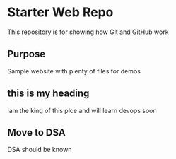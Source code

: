 # Starter Web Repo

This repository is for showing how Git and GitHub work

## Purpose

Sample website with plenty of files for demos

## this is my heading

iam the king of this plce and will learn devops soon

## Move to DSA

DSA should be known